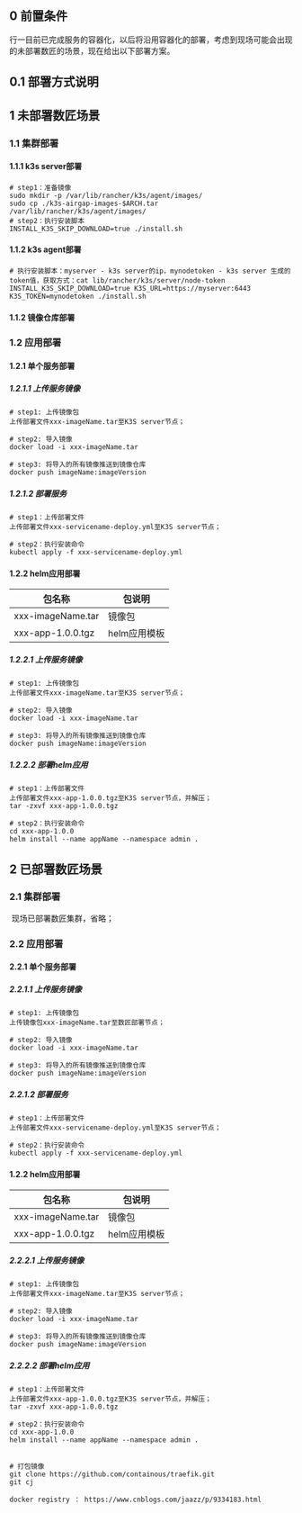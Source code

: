 ## 0 前置条件

​		行一目前已完成服务的容器化，以后将沿用容器化的部署，考虑到现场可能会出现的未部署数匠的场景，现在给出以下部署方案。

## 0.1 部署方式说明



## 1 未部署数匠场景

### 1.1 集群部署

#### 1.1.1 k3s server部署

```shell
# step1：准备镜像
sudo mkdir -p /var/lib/rancher/k3s/agent/images/
sudo cp ./k3s-airgap-images-$ARCH.tar /var/lib/rancher/k3s/agent/images/
# step2：执行安装脚本
INSTALL_K3S_SKIP_DOWNLOAD=true ./install.sh
```

#### 1.1.2 k3s agent部署

```shell
# 执行安装脚本：myserver - k3s server的ip，mynodetoken - k3s server 生成的token值，获取方式：cat lib/rancher/k3s/server/node-token
INSTALL_K3S_SKIP_DOWNLOAD=true K3S_URL=https://myserver:6443 K3S_TOKEN=mynodetoken ./install.sh  
```

#### 1.1.2 镜像仓库部署

### 1.2 应用部署

#### 1.2.1 单个服务部署

##### 1.2.1.1 上传服务镜像

```shell
# step1: 上传镜像包
上传部署文件xxx-imageName.tar至K3S server节点；

# step2: 导入镜像
docker load -i xxx-imageName.tar

# step3: 将导入的所有镜像推送到镜像仓库
docker push imageName:imageVersion
```

##### 1.2.1.2 部署服务

```shell
# step1：上传部署文件
上传部署文件xxx-servicename-deploy.yml至K3S server节点；
	
# step2：执行安装命令
kubectl apply -f xxx-servicename-deploy.yml
```



#### 1.2.2 helm应用部署

| 包名称            | 包说明       |
| ----------------- | ------------ |
| xxx-imageName.tar | 镜像包       |
| xxx-app-1.0.0.tgz | helm应用模板 |

##### 1.2.2.1 上传服务镜像

```shell
# step1: 上传镜像包
上传部署文件xxx-imageName.tar至K3S server节点；

# step2: 导入镜像
docker load -i xxx-imageName.tar

# step3: 将导入的所有镜像推送到镜像仓库
docker push imageName:imageVersion
```

##### 1.2.2.2 部署helm应用

```shell
# step1：上传部署文件
上传部署文件xxx-app-1.0.0.tgz至K3S server节点，并解压；
tar -zxvf xxx-app-1.0.0.tgz

# step2：执行安装命令
cd xxx-app-1.0.0
helm install --name appName --namespace admin .
```

## 2 已部署数匠场景

### 2.1 集群部署

​		现场已部署数匠集群，省略；

### 2.2 应用部署

#### 2.2.1 单个服务部署

##### 2.2.1.1 上传服务镜像

```shell
# step1: 上传镜像包
上传镜像包xxx-imageName.tar至数匠部署节点；

# step2: 导入镜像
docker load -i xxx-imageName.tar

# step3: 将导入的所有镜像推送到镜像仓库
docker push imageName:imageVersion
```

##### 2.2.1.2 部署服务

```shell
# step1：上传部署文件
上传部署文件xxx-servicename-deploy.yml至K3S server节点；
	
# step2：执行安装命令
kubectl apply -f xxx-servicename-deploy.yml
```



#### 1.2.2 helm应用部署

| 包名称            | 包说明       |
| ----------------- | ------------ |
| xxx-imageName.tar | 镜像包       |
| xxx-app-1.0.0.tgz | helm应用模板 |

##### 2.2.2.1 上传服务镜像

```shell
# step1: 上传镜像包
上传部署文件xxx-imageName.tar至K3S server节点；

# step2: 导入镜像
docker load -i xxx-imageName.tar

# step3: 将导入的所有镜像推送到镜像仓库
docker push imageName:imageVersion
```

##### 2.2.2.2 部署helm应用

```shell
# step1：上传部署文件
上传部署文件xxx-app-1.0.0.tgz至K3S server节点，并解压；
tar -zxvf xxx-app-1.0.0.tgz

# step2：执行安装命令
cd xxx-app-1.0.0
helm install --name appName --namespace admin .
```

## 

```shell
# 打包镜像
git clone https://github.com/containous/traefik.git
git cj

docker registry ： https://www.cnblogs.com/jaazz/p/9334183.html
```

